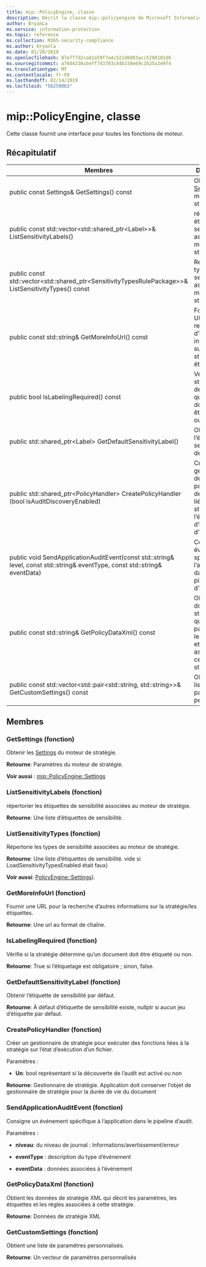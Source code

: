 ```yaml
---
title: mip::PolicyEngine, classe
description: Décrit la classe mip::policyengine de Microsoft Information Protection (MIP) SDK.
author: BryanLa
ms.service: information-protection
ms.topic: reference
ms.collection: M365-security-compliance
ms.author: bryanla
ms.date: 01/28/2019
ms.openlocfilehash: 87eff7d2ca82a59f7a4c521d6803acc5208101d6
ms.sourcegitcommit: a78d4236cbeff743703c44b150e69c1625a2e9f4
ms.translationtype: MT
ms.contentlocale: fr-FR
ms.lasthandoff: 02/14/2019
ms.locfileid: "56259063"
---
```

# <a name="class-mippolicyengine"></a>mip::PolicyEngine, classe 
Cette classe fournit une interface pour toutes les fonctions de moteur.
  
## <a name="summary"></a>Récapitulatif
 Membres                        | Descriptions                                
--------------------------------|---------------------------------------------
public const Settings& GetSettings() const  |  Obtenir les [Settings](class_mip_policyengine_settings.md) du moteur de stratégie.
public const std::vector\<std::shared_ptr\<Label\>\>& ListSensitivityLabels()  |  répertorier les étiquettes de sensibilité associées au moteur de stratégie.
public const std::vector\<std::shared_ptr\<SensitivityTypesRulePackage\>\>& ListSensitivityTypes() const  |  Répertorie les types de sensibilité associées au moteur de stratégie.
public const std::string& GetMoreInfoUrl() const  |  Fournir une URL pour la recherche d’autres informations sur la stratégie/les étiquettes.
public bool IsLabelingRequired() const  |  Vérifie si la stratégie détermine qu’un document doit être étiqueté ou non.
public std::shared_ptr\<Label\> GetDefaultSensitivityLabel()  |  Obtenir l’étiquette de sensibilité par défaut.
public std::shared_ptr\<PolicyHandler\> CreatePolicyHandler (bool isAuditDiscoveryEnabled)  |  Créer un gestionnaire de stratégie pour exécuter des fonctions liées à la stratégie sur l’état d’exécution d’un fichier.
public void SendApplicationAuditEvent(const std::string& level, const std::string& eventType, const std::string& eventData)  |  Consigne un événement spécifique à l’application dans le pipeline d’audit.
public const std::string& GetPolicyDataXml() const  |  Obtient les données de stratégie XML qui décrit les paramètres, les étiquettes et les règles associées à cette stratégie.
public const std::vector\<std::pair\<std::string, std::string\>\>& GetCustomSettings() const  |  Obtient une liste de paramètres personnalisés.
  
## <a name="members"></a>Membres
  
### <a name="getsettings-function"></a>GetSettings (fonction)
Obtenir les [Settings](class_mip_policyengine_settings.md) du moteur de stratégie.

  
**Retourne**: Paramètres du moteur de stratégie. 
  
**Voir aussi** : [mip::PolicyEngine::Settings](class_mip_policyengine_settings.md)
  
### <a name="listsensitivitylabels-function"></a>ListSensitivityLabels (fonction)
répertorier les étiquettes de sensibilité associées au moteur de stratégie.

  
**Retourne**: Une liste d’étiquettes de sensibilité.
  
### <a name="listsensitivitytypes-function"></a>ListSensitivityTypes (fonction)
Répertorie les types de sensibilité associées au moteur de stratégie.

  
**Retourne**: Une liste d’étiquettes de sensibilité. vide si LoadSensitivityTypesEnabled était faux)
  
**Voir aussi**: [PolicyEngine::Settings](class_mip_policyengine_settings.md)).
  
### <a name="getmoreinfourl-function"></a>GetMoreInfoUrl (fonction)
Fournir une URL pour la recherche d’autres informations sur la stratégie/les étiquettes.

  
**Retourne**: Une url au format de chaîne.
  
### <a name="islabelingrequired-function"></a>IsLabelingRequired (fonction)
Vérifie si la stratégie détermine qu’un document doit être étiqueté ou non.

  
**Retourne**: True si l’étiquetage est obligatoire ; sinon, false.
  
### <a name="getdefaultsensitivitylabel-function"></a>GetDefaultSensitivityLabel (fonction)
Obtenir l’étiquette de sensibilité par défaut.

  
**Retourne**: À défaut d’étiquette de sensibilité existe, nullptr si aucun jeu d’étiquette par défaut.
  
### <a name="createpolicyhandler-function"></a>CreatePolicyHandler (fonction)
Créer un gestionnaire de stratégie pour exécuter des fonctions liées à la stratégie sur l’état d’exécution d’un fichier.

Paramètres :  
* **Un**: bool représentant si la découverte de l’audit est activé ou non



  
**Retourne**: Gestionnaire de stratégie.
Application doit conserver l’objet de gestionnaire de stratégie pour la durée de vie du document
  
### <a name="sendapplicationauditevent-function"></a>SendApplicationAuditEvent (fonction)
Consigne un événement spécifique à l’application dans le pipeline d’audit.

Paramètres :  
* **niveau**: du niveau de journal : Informations/avertissement/erreur 


* **eventType** : description du type d’événement 


* **eventData** : données associées à l’événement


  
### <a name="getpolicydataxml-function"></a>GetPolicyDataXml (fonction)
Obtient les données de stratégie XML qui décrit les paramètres, les étiquettes et les règles associées à cette stratégie.

  
**Retourne**: Données de stratégie XML
  
### <a name="getcustomsettings-function"></a>GetCustomSettings (fonction)
Obtient une liste de paramètres personnalisés.

  
**Retourne**: Un vecteur de paramètres personnalisés
